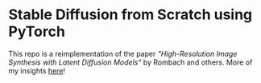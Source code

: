 # Stable Diffusion from Scratch using PyTorch

This repo is a reimplementation of the paper _"High-Resolution Image Synthesis with Latent Diffusion Models"_ by Rombach and others. More of my insights [here](https://shawngabriel.github.io)!

